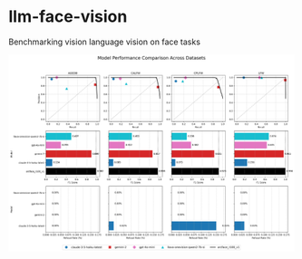 # llm-face-vision
Benchmarking vision language vision on face tasks

![LLM face recognition](assets/combined_performance_metrics.png?raw=true "Title")
